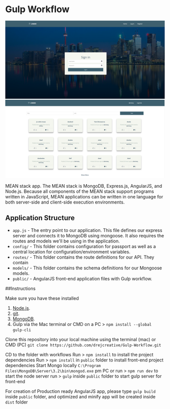 # Gulp Workflow
![Project Login](linker.png)
![Project Dashboard](linker1.png)

MEAN stack app. The MEAN stack is MongoDB, Express.js, AngularJS, and Node.js. Because all components of the MEAN stack support programs written in JavaScript, MEAN applications can be written in one language for both server-side and client-side execution environments.

## Application Structure

- `app.js` - The entry point to our application. This file defines our express server and connects it to MongoDB using mongoose. It also requires the routes and models we'll be using in the application.
- `config/` - This folder contains configuration for passport as well as a central location for configuration/environment variables.
- `routes/` - This folder contains the route definitions for our API. They contain
- `models/` - This folder contains the schema definitions for our Mongoose models.
- `public/` - AngularJS front-end application files with Gulp workflow.

##Instructions

Make sure you have these installed
1. [Node.js](www.nodejs.org).
2. [git](www.git-scm.com).
3. [MongoDB](https://www.mongodb.com/download-center?jmp=nav#community).
3. Gulp via the Mac terminal or CMD on a PC > `npm install --global gulp-cli`

Clone this repository into your local machine using the terminal (mac) or CMD (PC)
`git clone https://github.com/drejcreative/Gulp-Workflow.git`

CD to the folder with workflows
Run > `npm install` to install the project dependencies
Run > `npm install`  in `public` folder to install front-end project dependencies
Start Mongo locally `C:\Program Files\MongoDB\Server\3.2\bin\mongod.exe` pm PC or
run > `npm run dev` to start the node server
run > `gulp` inside `public` folder to start gulp server for front-end

For creation of Production ready AngularJS app, please type `gulp build` inside `public` folder, and optimized and minify app will be created inside `dist` folder
